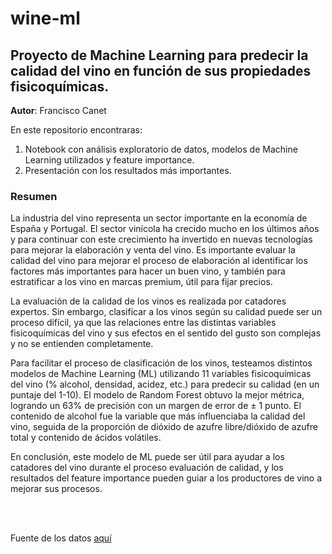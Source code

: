 # wine-ml

## Proyecto de Machine Learning para predecir la calidad del vino en función de sus propiedades fisicoquímicas.

**Autor**: Francisco Canet

En este repositorio encontraras:
1. Notebook con análisis exploratorio de datos, modelos de Machine Learning utilizados y feature importance.
2. Presentación con los resultados más importantes.

### Resumen

La industria del vino representa un sector importante en la economía de España y Portugal. El sector vinícola ha crecido mucho en los últimos años y para continuar con este crecimiento ha invertido en nuevas tecnologías para mejorar la elaboración y venta del vino. Es importante evaluar la calidad del vino para mejorar el proceso de elaboración al identificar los factores más importantes para hacer un buen vino, y también para estratificar a los vino en marcas premium, útil para fijar precios.

La evaluación de la calidad de los vinos es realizada por catadores expertos. Sin embargo, clasificar a los vinos según su calidad puede ser un proceso difícil, ya que las relaciones entre las distintas variables fisicoquímicas del vino y sus efectos en el sentido del gusto son complejas y no se entienden completamente.

Para facilitar el proceso de clasificación de los vinos, testeamos distintos modelos de Machine Learning (ML) utilizando 11 variables fisicoquímicas del vino (% alcohol, densidad, acidez, etc.) para predecir su calidad (en un puntaje del 1-10). El modelo de Random Forest obtuvo la mejor métrica, logrando un 63% de precisión con un margen de error de ± 1 punto. El contenido de alcohol fue la variable que más influenciaba la calidad del vino, seguida de la proporción de dióxido de azufre libre/dióxido de azufre total y contenido de ácidos volátiles.

En conclusión, este modelo de ML puede ser útil para ayudar a los catadores del vino durante el proceso evaluación de calidad, y los resultados del feature importance pueden guiar a los productores de vino a mejorar sus procesos.

</br>
</br>


Fuente de los datos [aquí](http://www3.dsi.uminho.pt/pcortez/wine/)
